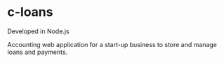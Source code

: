 # c-loans
Developed in Node.js

Accounting web application for a start-up business to store and manage loans and payments.
